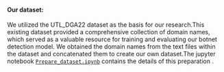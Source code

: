 #### Our dataset:
We utilized the UTL_DGA22 dataset as the basis for our research.This existing dataset provided a comprehensive collection of domain names, which served as a valuable resource for training and evaluating our botnet detection
model. We obtained the domain names from the text files within the dataset and concatenated them to create our own dataset.The jupyter notebook [`Prepare_dataset.ipynb`](#Prepare_dataset.ipynb) contains the details of this preparation .